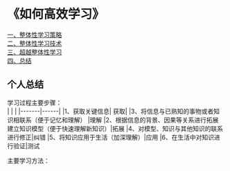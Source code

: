 # 《如何高效学习》  
[一、整体性学习策略](https://lzktest.github.io/mindmanager/howtolearn/Holisticlearningstrategy.html)  
[二、整体性学习技术](https://lzktest.github.io/mindmanager/howtolearn/Holisticlearningtechnolog.html)  
[三、超越整体性学习](https://lzktest.github.io/mindmanager/howtolearn/Beyondholisticlearning.html)  
[四、总结](https://lzktest.github.io/mindmanager/howtolearn/summarize.html)  

## 个人总结

学习过程主要步骤：  
|   |   |
|-------|------|
|1、获取关键信息| 获取|
|3、将信息与已熟知的事物或者知识相联系（便于记忆和理解） |理解
|2、根据信息的背景、因果等关系进行拓展  建立知识模型（便于快速理解新知识）|拓展
|4、对模型、知识与其他知识的联系进行修正|纠错
|5、将知识应用于生活（加深理解）|应用
|6、在生活中对知识进行验证|测试

主要学习方法：  

